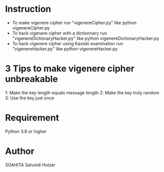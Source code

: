 # Instruction
- To make vigenere cipher run "vigenereCipher.py" like python vigenereCipher.py
- To hack vigenere cipher with a dictionnary run "vigenereDictionaryHacker.py" like python vigenereDictionaryHacker.py
- To hack vigenere cipher using Kasiski examination run "vigenereHacker.py" like python vigenereHacker.py

# 3 Tips to make vigenere cipher unbreakable
1: Make the key length equals message length
2: Make the key truly random
3: Use the key just once

# Requirement
Python 3.8 or higher

# Author 
SOAHITA Salvoldi Holzer